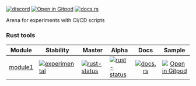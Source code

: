 <!-- # Repository :: CiCdTemplate -->

[![discord](https://img.shields.io/discord/872391416519737405?color=eee&logo=discord&logoColor=eee&label=ask)](https://discord.gg/m3YfbXpUUY)
[![Open in Gitpod](https://raster.shields.io/static/v1?label=try&message=online&color=eee&logo=gitpod&logoColor=eee)](https://gitpod.io/#RUN_PATH=.,SAMPLE_FILE=module%2Fmodule1%2Fsample%2Frust%2Fmodule1_trivial_sample%2Fsrc%2Fmain.rs,RUN_POSTFIX=--example%20module1_trivial_sample/https://github.com/Wandalen/CiCdTemplate)
[![docs.rs](https://raster.shields.io/static/v1?label=docs&message=online&color=eee&logo=docsdotrs&logoColor=eee)](https://docs.rs/module1)

Arena for experiments with CI/CD scripts

### Rust tools

<!-- {{# generate.modules_index{} #}} -->

| Module | Stability | Master | Alpha | Docs | Sample |
|--------|-----------|--------|-------|:----:|:------:|
| [module1](./module/module1) | [![experimental](https://raster.shields.io/static/v1?label=&message=experimental&color=orange)](https://github.com/emersion/stability-badges#experimental) | [![rust-status](https://img.shields.io/github/workflow/status/Wandalen/CiCdTemplate/module1?label=)](https://github.com/Wandalen/CiCdTemplate/actions/workflows/ModuleModule1Push.yml) | [![rust-status](https://img.shields.io/github/workflow/status/Wandalen/CiCdTemplate/module1/alpha?label=)](https://github.com/Wandalen/CiCdTemplate/actions/workflows/ModuleModule1Push.yml) | [![docs.rs](https://raster.shields.io/static/v1?label=&message=docs&color=eee)](https://docs.rs/module1) | [![Open in Gitpod](https://raster.shields.io/static/v1?label=&message=try&color=eee)](https://gitpod.io/#RUN_PATH=.,SAMPLE_FILE=module%2Fmodule1%2Fsample%2Frust%2Fmodule1_trivial_sample%2Fsrc%2Fmain.rs,RUN_POSTFIX=--example%20module1_trivial_sample/https://github.com/Wandalen/CiCdTemplate) |

